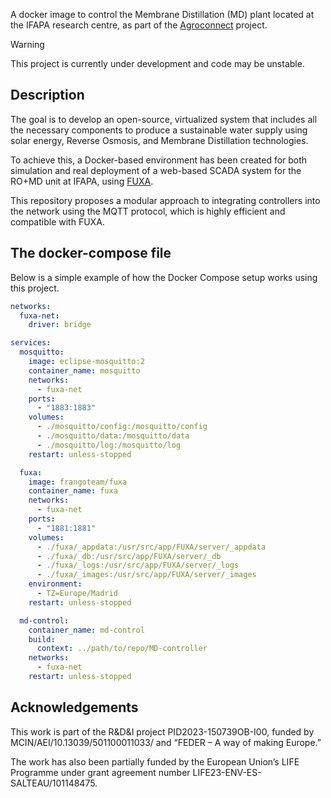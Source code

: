 A docker image to control the Membrane Distillation (MD) plant located at the IFAPA research centre, as part of the [Agroconnect](https://agroconnect.es/) project.

> [!WARNING]
> This project is currently under development and code may be unstable.

## Description

The goal is to develop an open-source, virtualized system that includes all the necessary components to produce a sustainable water supply using solar energy, Reverse Osmosis, and Membrane Distillation technologies.

To achieve this, a Docker-based environment has been created for both simulation and real deployment of a web-based SCADA system for the RO+MD unit at IFAPA, using [FUXA](https://github.com/frangoteam/FUXA).

This repository proposes a modular approach to integrating controllers into the network using the MQTT protocol, which is highly efficient and compatible with FUXA.

## The docker-compose file

Below is a simple example of how the Docker Compose setup works using this project.

```yaml
networks:
  fuxa-net:
    driver: bridge

services:
  mosquitto:
    image: eclipse-mosquitto:2
    container_name: mosquitto
    networks:
      - fuxa-net
    ports:
      - "1883:1883"
    volumes:
      - ./mosquitto/config:/mosquitto/config
      - ./mosquitto/data:/mosquitto/data
      - ./mosquitto/log:/mosquitto/log
    restart: unless-stopped

  fuxa:
    image: frangoteam/fuxa
    container_name: fuxa
    networks:
      - fuxa-net
    ports:
      - "1881:1881"
    volumes:
      - ./fuxa/_appdata:/usr/src/app/FUXA/server/_appdata
      - ./fuxa/_db:/usr/src/app/FUXA/server/_db
      - ./fuxa/_logs:/usr/src/app/FUXA/server/_logs
      - ./fuxa/_images:/usr/src/app/FUXA/server/_images
    environment:
      - TZ=Europe/Madrid
    restart: unless-stopped

  md-control:
    container_name: md-control
    build:
      context: ../path/to/repo/MD-controller
    networks:
      - fuxa-net
    restart: unless-stopped
```

## Acknowledgements

This work is part of the R&D&I project PID2023-150739OB-I00, funded by MCIN/AEI/10.13039/501100011033/ and “FEDER – A way of making Europe.”

The work has also been partially funded by the European Union’s LIFE Programme under grant agreement number LIFE23-ENV-ES-SALTEAU/101148475.

